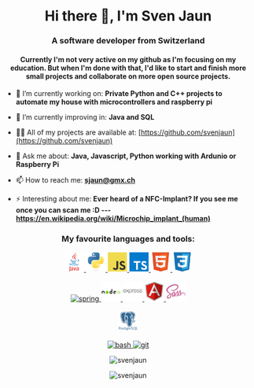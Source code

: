 <h1 align="center">Hi there 👋, I'm Sven Jaun</h1>
<h3 align="center">A software developer from Switzerland</h3>
<h4 align="center">Currently I'm not very active on my github as I'm focusing on my education. But when I'm done with that, I'd like to start and finish more small projects and collaborate on more open source projects.  </h4>

- 🔭 I’m currently working on: **Private Python and C++ projects to automate my house with microcontrollers and raspberry pi**

- 🌱 I’m currently improving in: **Java and SQL**

- 👨‍💻 All of my projects are available at: [https://github.com/svenjaun](https://github.com/svenjaun)

- 💬 Ask me about: **Java, Javascript, Python working with Ardunio or Raspberry Pi**

- 📫 How to reach me: **sjaun@gmx.ch**

- ⚡ Interesting about me: **Ever heard of a NFC-Implant? If you see me once you can scan me :D --- https://en.wikipedia.org/wiki/Microchip_implant_(human)**


<h3 align="center">My favourite languages and tools:</h3>
<p align="center">
    <a href="https://www.java.com" target="_blank"> <img src="icons/java.svg" alt="java" width="40" height="40"/> </a> 
    <a href="https://www.python.org" target="_blank"> <img src="icons/python.svg" alt="python" width="40" height="40"/> </a> 
    <a href="https://developer.mozilla.org/en-US/docs/Web/JavaScript" target="_blank"> <img src="icons/javascript.svg" alt="javascript" width="40" height="40"/> </a> 
    <a href="https://www.typescriptlang.org/" target="_blank"> <img src="icons/typescript.svg" alt="typescript" width="40" height="40"/> </a>
    <a href="https://www.w3.org/html/" target="_blank"> <img src="icons/html5.svg" alt="html5" width="40" height="40"/> </a> 
    <a href="https://www.w3schools.com/css/" target="_blank"> <img src="icons/css3.svg" alt="css3" width="40" height="40"/> </a>
    <br>
    &nbsp;
    <br>
    <a href="https://spring.io/" target="_blank"> <img src="https://www.vectorlogo.zone/logos/springio/springio-icon.svg" alt="spring" width="40" height="40"/> </a>  
    <a href="https://nodejs.org" target="_blank"> <img src="icons/nodejs.svg" alt="nodejs" width="40" height="40"/> </a> 
    <a href="https://expressjs.com" target="_blank"> <img src="icons/express.svg" alt="express" width="40" height="40"/> </a>
    <a href="https://angular.io" target="_blank"> <img src="icons/angularjs.svg" alt="angularjs" width="40" height="40"/> </a> 
    <a href="https://sass-lang.com" target="_blank"> <img src="icons/sass.svg" alt="sass" width="40" height="40"/> </a> 
    <br>
    &nbsp;
    <br>
    <a href="https://www.postgresql.org" target="_blank"> <img src="icons/postgresql.svg" alt="postgresql" width="40" height="40"/> </a> 
    <br>
    &nbsp;
    <br>
    <a href="https://www.gnu.org/software/bash/" target="_blank"> <img src="https://www.vectorlogo.zone/logos/gnu_bash/gnu_bash-icon.svg" alt="bash" width="40" height="40"/> </a> 
    <a href="https://git-scm.com/" target="_blank"> <img src="https://www.vectorlogo.zone/logos/git-scm/git-scm-icon.svg" alt="git" width="40" height="40"/> </a> 
</p>



<p></p>
<p align="center"><img src="https://github-readme-stats.vercel.app/api/top-langs?username=svenjaun&show_icons=true&locale=en&layout=compact" alt="svenjaun" /></p>

<p align="center"> <img src="https://komarev.com/ghpvc/?username=svenjaun&label=Profile%20views&color=0e75b6&style=flat" alt="svenjaun" /> </p>

